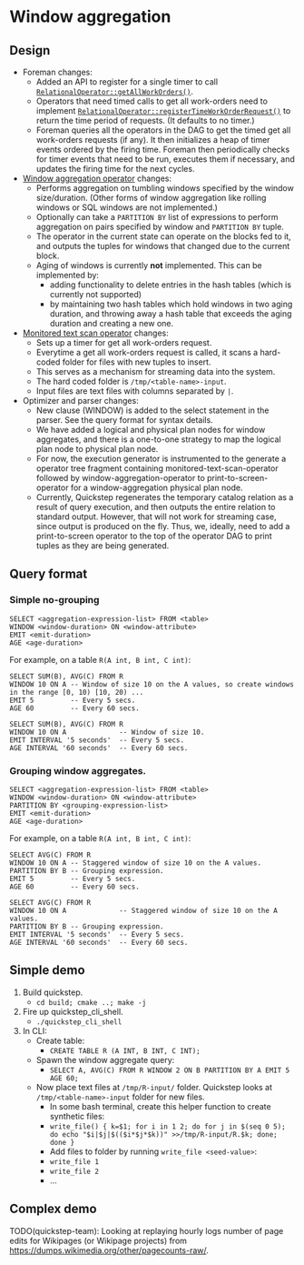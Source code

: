 # Window aggregation #

## Design
* Foreman changes:
    * Added an API to register for a single timer to call
      [`RelationalOperator::getAllWorkOrders()`](relational_operators/RelationalOperator.hpp).
    * Operators that need timed calls to get all work-orders need to implement
      [`RelationalOperator::registerTimeWorkOrderRequest()`](relational_operators/RelationalOperator.hpp) to return the
      time period of requests. (It defaults to no timer.)
    * Foreman queries all the operators in the DAG to get the timed get all work-orders requests (if any). It then
      initializes a heap of timer events ordered by the firing time. Foreman then periodically checks for timer events
      that need to be run, executes them if necessary, and updates the firing time for the next cycles.
* [Window aggregation operator](relational_operators/WindowAggregationOperator.hpp) changes:
    * Performs aggregation on tumbling windows specified by the window size/duration. (Other forms of window aggregation
      like rolling windows or SQL windows are not implemented.)
    * Optionally can take a `PARTITION BY` list of expressions to perform aggregation on pairs specified by window and
      `PARTITION BY` tuple.
    * The operator in the current state can operate on the blocks fed to it, and outputs the tuples for windows that
      changed due to the current block.
    * Aging of windows is currently **not** implemented. This can be implemented by:
        * adding functionality to delete entries in the hash tables (which is currently not supported)
        * by maintaining two hash tables which hold windows in two aging duration, and throwing away a hash table that
          exceeds the aging duration and creating a new one.
* [Monitored text scan operator](relational_operators/MonitoredTextScanOpeartor.hpp) changes:
    * Sets up a timer for get all work-orders request.
    * Everytime a get all work-orders request is called, it scans a hard-coded folder for files with new tuples to insert.
    * This serves as a mechanism for streaming data into the system.
    * The hard coded folder is `/tmp/<table-name>-input`.
    * Input files are text files with columns separated by `|`.
* Optimizer and parser changes:
    * New clause (WINDOW) is added to the select statement in the parser. See the query format for syntax details.
    * We have added a logical and physical plan nodes for window aggregates, and there is a one-to-one strategy to map
      the logical plan node to physical plan node.
    * For now, the execution generator is instrumented to the generate a operator tree fragment containing
      monitored-text-scan-operator followed by window-aggregation-operator to print-to-screen-operator for a
      window-aggregation physical plan node.
    * Currently, Quickstep regenerates the temporary catalog relation as a result of query execution, and then outputs
      the entire relation to standard output. However, that will not work for streaming case, since output is produced
      on the fly. Thus, we, ideally, need to add a print-to-screen operator to the top of the operator DAG to print tuples as they
      are being generated.

## Query format

### Simple no-grouping
```
SELECT <aggregation-expression-list> FROM <table>
WINDOW <window-duration> ON <window-attribute>
EMIT <emit-duration>
AGE <age-duration>
```

For example, on a table `R(A int, B int, C int)`:

```
SELECT SUM(B), AVG(C) FROM R
WINDOW 10 ON A -- Window of size 10 on the A values, so create windows in the range [0, 10) [10, 20) ...
EMIT 5         -- Every 5 secs.
AGE 60         -- Every 60 secs.
```

```
SELECT SUM(B), AVG(C) FROM R
WINDOW 10 ON A             -- Window of size 10.
EMIT INTERVAL '5 seconds'  -- Every 5 secs.
AGE INTERVAL '60 seconds'  -- Every 60 secs.
```

### Grouping window aggregates.

```
SELECT <aggregation-expression-list> FROM <table>
WINDOW <window-duration> ON <window-attribute>
PARTITION BY <grouping-expression-list>
EMIT <emit-duration>
AGE <age-duration>
```

For example, on a table `R(A int, B int, C int)`:

```
SELECT AVG(C) FROM R
WINDOW 10 ON A -- Staggered window of size 10 on the A values.
PARTITION BY B -- Grouping expression.
EMIT 5         -- Every 5 secs.
AGE 60         -- Every 60 secs.
```

```
SELECT AVG(C) FROM R
WINDOW 10 ON A             -- Staggered window of size 10 on the A values.
PARTITION BY B -- Grouping expression.
EMIT INTERVAL '5 seconds'  -- Every 5 secs.
AGE INTERVAL '60 seconds'  -- Every 60 secs.
```

## Simple demo

1. Build quickstep.
   * `cd build; cmake ..; make -j`
2. Fire up quickstep_cli_shell.
   * `./quickstep_cli_shell`
3. In CLI:
   * Create table:
     * `CREATE TABLE R (A INT, B INT, C INT);` 
   * Spawn the window aggregate query:
     * `SELECT A, AVG(C) FROM R WINDOW 2 ON B PARTITION BY A EMIT 5 AGE 60;`
   * Now place text files at `/tmp/R-input/` folder. Quickstep looks at `/tmp/<table-name>-input` folder for new files.
     * In some bash terminal, create this helper function to create synthetic files:
      * `write_file() { k=$1; for i in 1 2; do for j in $(seq 0 5); do echo "$i|$j|$(($i*$j*$k))" >>/tmp/R-input/R.$k; done; done }`
     * Add files to folder by running `write_file <seed-value>`:
      * `write_file 1`
      * `write_file 2`
      * ...

## Complex demo
TODO(quickstep-team): Looking at replaying hourly logs number of page edits for Wikipages (or Wikipage projects) from
https://dumps.wikimedia.org/other/pagecounts-raw/.
